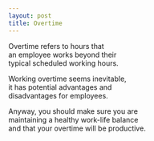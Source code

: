 ```yaml
---
layout: post
title: Overtime
---
```


Overtime refers to hours that   
an employee works beyond their   
typical scheduled working hours.

Working overtime seems inevitable,   
it has potential advantages and   
disadvantages for employees.

Anyway, you should make sure you are   
maintaining a healthy work-life balance   
and that your overtime will be productive.
